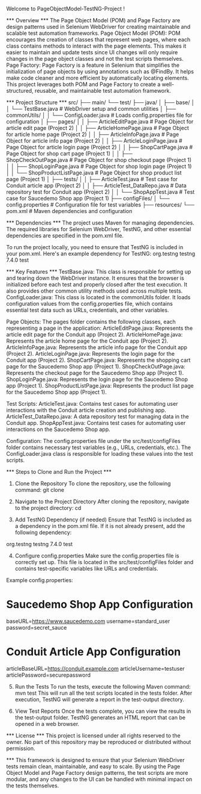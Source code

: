 Welcome to PageObjectModel-TestNG-Project !

*** Overview ***
The Page Object Model (POM) and Page Factory are design patterns used in Selenium WebDriver for creating maintainable and scalable test automation frameworks.
Page Object Model (POM): POM encourages the creation of classes that represent web pages, where each class contains methods to interact with the page elements. This makes it easier to maintain and update tests since UI changes will only require changes in the page object classes and not the test scripts themselves.
Page Factory: Page Factory is a feature in Selenium that simplifies the initialization of page objects by using annotations such as @FindBy. It helps make code cleaner and more efficient by automatically locating elements.
This project leverages both POM and Page Factory to create a well-structured, reusable, and maintainable test automation framework.

*** Project Structure ***
src/
├── main/
└── test/
    ├── java/
    │   ├── base/
    │   │   └── TestBase.java               # WebDriver setup and common utilities
    │   ├── commonUtils/
    │   │   └── ConfigLoader.java            # Loads config.properties file for configuration
    │   ├── pages/
    │   │   ├── ArticleEditPage.java         # Page Object for article edit page (Project 2)
    │   │   ├── ArticleHomePage.java         # Page Object for article home page (Project 2)
    │   │   ├── ArticleInfoPage.java         # Page Object for article info page (Project 2)
    │   │   ├── ArticleLoginPage.java        # Page Object for article login page (Project 2)
    │   │   ├── ShopCartPage.java            # Page Object for shop cart page (Project 1)
    │   │   ├── ShopCheckOutPage.java        # Page Object for shop checkout page (Project 1)
    │   │   ├── ShopLoginPage.java           # Page Object for shop login page (Project 1)
    │   │   └── ShopProductListPage.java     # Page Object for shop product list page (Project 1)
    │   ├── tests/
    │   │   ├── ArticleTest.java             # Test case for Conduit article app (Project 2)
    │   │   ├── ArticleTest_DataRepo.java    # Data repository test for Conduit app (Project 2)
    │   │   └── ShopAppTest.java             # Test case for Saucedemo Shop app (Project 1)
    ├── configFiles/
    │   └── config.properties                # Configuration file for test variables
    ├── resources/
    └── pom.xml                              # Maven dependencies and configuration

*** Dependencies ***
The project uses Maven for managing dependencies. The required libraries for Selenium WebDriver, TestNG, and other essential dependencies are specified in the pom.xml file.

To run the project locally, you need to ensure that TestNG is included in your pom.xml. Here's an example dependency for TestNG:
<dependency>
    <groupId>org.testng</groupId>
    <artifactId>testng</artifactId>
    <version>7.4.0</version>
    <scope>test</scope>
</dependency>

*** Key Features ***
TestBase.java: This class is responsible for setting up and tearing down the WebDriver instance. It ensures that the browser is initialized before each test and properly closed after the test execution. It also provides other common utility methods used across multiple tests.
ConfigLoader.java: This class is located in the commonUtils folder. It loads configuration values from the config.properties file, which contains essential test data such as URLs, credentials, and other variables.

Page Objects: The pages folder contains the following classes, each representing a page in the application:
ArticleEditPage.java: Represents the article edit page for the Conduit app (Project 2).
ArticleHomePage.java: Represents the article home page for the Conduit app (Project 2).
ArticleInfoPage.java: Represents the article info page for the Conduit app (Project 2).
ArticleLoginPage.java: Represents the login page for the Conduit app (Project 2).
ShopCartPage.java: Represents the shopping cart page for the Saucedemo Shop app (Project 1).
ShopCheckOutPage.java: Represents the checkout page for the Saucedemo Shop app (Project 1).
ShopLoginPage.java: Represents the login page for the Saucedemo Shop app (Project 1).
ShopProductListPage.java: Represents the product list page for the Saucedemo Shop app (Project 1).

Test Scripts:
ArticleTest.java: Contains test cases for automating user interactions with the Conduit article creation and publishing app.
ArticleTest_DataRepo.java: A data repository test for managing data in the Conduit app.
ShopAppTest.java: Contains test cases for automating user interactions on the Saucedemo Shop app.

Configuration: The config.properties file under the src/test/configFiles folder contains necessary test variables (e.g., URLs, credentials, etc.). The ConfigLoader.java class is responsible for loading these values into the test scripts.

*** Steps to Clone and Run the Project ***
1. Clone the Repository
To clone the repository, use the following command:
git clone <repository-url>

2. Navigate to the Project Directory
After cloning the repository, navigate to the project directory:
cd <project-directory>

3. Add TestNG Dependency (if needed)
Ensure that TestNG is included as a dependency in the pom.xml file. If it is not already present, add the following dependency:
<dependency>
    <groupId>org.testng</groupId>
    <artifactId>testng</artifactId>
    <version>7.4.0</version>
    <scope>test</scope>
</dependency>

4. Configure config.properties
Make sure the config.properties file is correctly set up. This file is located in the src/test/configFiles folder and contains test-specific variables like URLs and credentials.

Example config.properties:
# Saucedemo Shop App Configuration
baseURL=https://www.saucedemo.com
username=standard_user
password=secret_sauce

# Conduit Article App Configuration
articleBaseURL=https://conduit.example.com
articleUsername=testuser
articlePassword=securepassword

5. Run the Tests
To run the tests, execute the following Maven command:
mvn test
This will run all the test scripts located in the tests folder. After execution, TestNG will generate a report in the test-output directory.

6. View Test Reports
Once the tests complete, you can view the results in the test-output folder. TestNG generates an HTML report that can be opened in a web browser.

*** License ***
This project is licensed under all rights reserved to the owner. No part of this repository may be reproduced or distributed without permission.

*** This framework is designed to ensure that your Selenium WebDriver tests remain clean, maintainable, and easy to scale. By using the Page Object Model and Page Factory design patterns, the test scripts are more modular, and any changes to the UI can be handled with minimal impact on the tests themselves.

